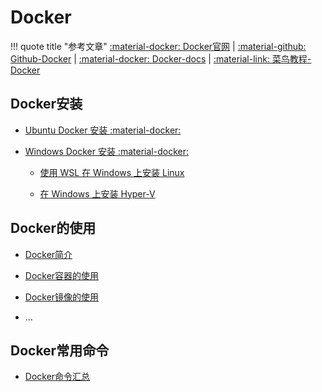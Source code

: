
# Docker

!!! quote title "参考文章"
    [:material-docker: Docker官网](https://www.docker.com/) |
    [:material-github: Github-Docker](https://github.com/docker/docker-ce) |
    [:material-docker: Docker-docs](https://docs.docker.com/get-started/overview/) |
    [:material-link: 菜鸟教程-Docker](https://www.runoob.com/docker/docker-tutorial.html)

## Docker安装

+ [Ubuntu Docker 安装 :material-docker:](https://docs.docker.com/engine/install/ubuntu/)

+ [Windows Docker 安装 :material-docker:](https://docs.docker.com/desktop/install/windows-install/)

    + [使用 WSL 在 Windows 上安装 Linux](https://learn.microsoft.com/zh-cn/windows/wsl/install)

    + [在 Windows 上安装 Hyper-V](https://learn.microsoft.com/zh-cn/virtualization/hyper-v-on-windows/quick-start/enable-hyper-v)

## Docker的使用

+ [Docker简介](overview.md)
+ [Docker容器的使用](containers.md)
+ [Docker镜像的使用](images.md)

+ ...

## Docker常用命令

+ [Docker命令汇总](command.md)

<link rel="stylesheet" href="../../../css/CTF/custom.css">